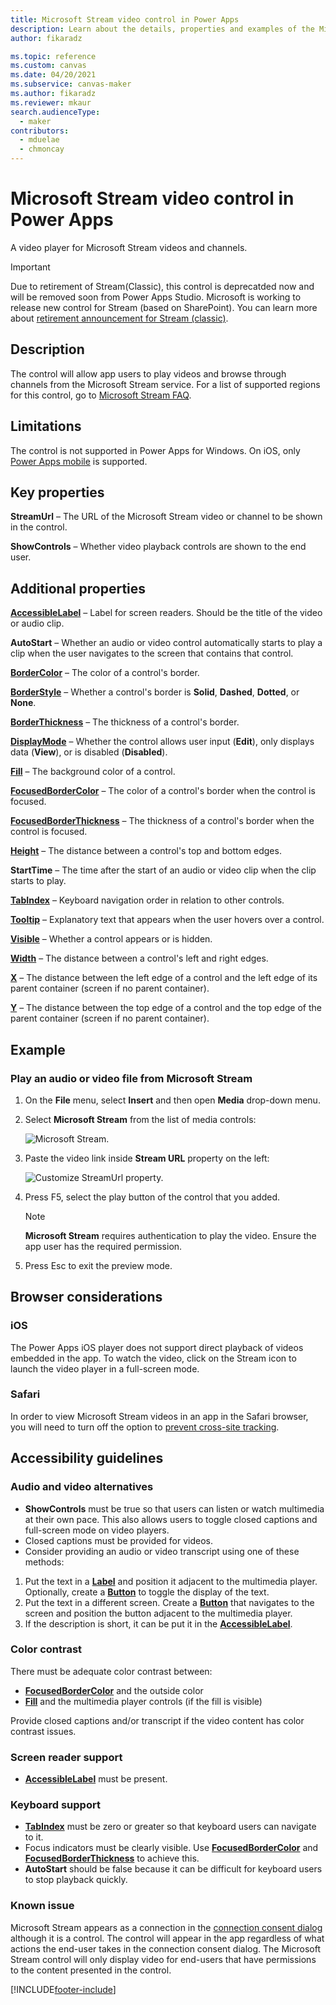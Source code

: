 ```yaml
---
title: Microsoft Stream video control in Power Apps
description: Learn about the details, properties and examples of the Microsoft Stream video control in Power Apps.
author: fikaradz

ms.topic: reference
ms.custom: canvas
ms.date: 04/20/2021
ms.subservice: canvas-maker
ms.author: fikaradz
ms.reviewer: mkaur
search.audienceType: 
  - maker
contributors:
  - mduelae
  - chmoncay
---
```

# Microsoft Stream video control in Power Apps
A video player for Microsoft Stream videos and channels.

> [!IMPORTANT]
> Due to retirement of Stream(Classic), this control is deprecatded now and will be removed soon from Power Apps Studio. Microsoft is working to release new control for Stream (based on SharePoint). You can learn more about [retirement announcement for Stream (classic)](https://learn.microsoft.com/en-us/power-apps/maker/canvas-apps/controls/control-stream-video).

## Description
The control will allow app users to play videos and browse through channels from the Microsoft Stream service. For a list of supported regions for this control, go to [Microsoft Stream FAQ](/stream/faq#which-regions-does-microsoft-stream-host-my-data-in-).

## Limitations
The control is not supported in Power Apps for Windows. On iOS, only [Power Apps mobile](../../../mobile/run-powerapps-on-mobile.md) is supported.

## Key properties
**StreamUrl** – The URL of the Microsoft Stream video or channel to be shown in the control.

**ShowControls** – Whether video playback controls are shown to the end user.

## Additional properties
**[AccessibleLabel](properties-accessibility.md)** – Label for screen readers. Should be the title of the video or audio clip.

**AutoStart** – Whether an audio or video control automatically starts to play a clip when the user navigates to the screen that contains that control.

**[BorderColor](properties-color-border.md)** – The color of a control's border.

**[BorderStyle](properties-color-border.md)** – Whether a control's border is **Solid**, **Dashed**, **Dotted**, or **None**.

**[BorderThickness](properties-color-border.md)** – The thickness of a control's border.

**[DisplayMode](properties-core.md)** – Whether the control allows user input (**Edit**), only displays data (**View**), or is disabled (**Disabled**).

**[Fill](properties-color-border.md)** – The background color of a control.

**[FocusedBorderColor](properties-color-border.md)** – The color of a control's border when the control is focused.

**[FocusedBorderThickness](properties-color-border.md)** – The thickness of a control's border when the control is focused.

**[Height](properties-size-location.md)** – The distance between a control's top and bottom edges.

**StartTime** – The time after the start of an audio or video clip when the clip starts to play.

**[TabIndex](properties-accessibility.md)** – Keyboard navigation order in relation to other controls.

**[Tooltip](properties-core.md)** – Explanatory text that appears when the user hovers over a control.

**[Visible](properties-core.md)** – Whether a control appears or is hidden.

**[Width](properties-size-location.md)** – The distance between a control's left and right edges.

**[X](properties-size-location.md)** – The distance between the left edge of a control and the left edge of its parent container (screen if no parent container).

**[Y](properties-size-location.md)** – The distance between the top edge of a control and the top edge of the parent container (screen if no parent container).

## Example

### Play an audio or video file from Microsoft Stream

1. On the **File** menu, select **Insert** and then open **Media** drop-down menu. 
2. Select **Microsoft Stream** from the list of media controls:

    ![Microsoft Stream.](./media/control-stream-video/stream-icon.png "Microsoft Stream")

3. Paste the video link inside **Stream URL** property on the left:

    ![Customize StreamUrl property.](./media/control-stream-video/stream-url.png "Customize StreamUrl property")

4. Press F5, select the play button of the control that you added.

    > [!NOTE]
   > **Microsoft Stream** requires authentication to play the video. Ensure the app user has the required permission.
5. Press Esc to exit the preview mode.

## Browser considerations

### iOS
The Power Apps iOS player does not support direct playback of videos embedded in the app.  To watch the video, click on the Stream icon to launch the video player in a full-screen mode.

### Safari

In order to view Microsoft Stream videos in an app in the Safari browser, you will need to turn off the option to [prevent cross-site tracking](https://support.apple.com/guide/safari/sfri40732/mac).

## Accessibility guidelines
### Audio and video alternatives
* **ShowControls** must be true so that users can listen or watch multimedia at their own pace. This also allows users to toggle closed captions and full-screen mode on video players.
* Closed captions must be provided for videos.
 * Consider providing an audio or video transcript using one of these methods:
  1. Put the text in a **[Label](control-text-box.md)** and position it adjacent to the multimedia player. Optionally, create a **[Button](control-button.md)** to toggle the display of the text.
  2. Put the text in a different screen. Create a **[Button](control-button.md)** that navigates to the screen and position the button adjacent to the multimedia player.
  3. If the description is short, it can be put it in the **[AccessibleLabel](properties-accessibility.md)**.

### Color contrast
There must be adequate color contrast between:
* **[FocusedBorderColor](properties-color-border.md)** and the outside color
* **[Fill](properties-color-border.md)** and the multimedia player controls (if the fill is visible)

Provide closed captions and/or transcript if the video content has color contrast issues.

### Screen reader support
* **[AccessibleLabel](properties-accessibility.md)** must be present.

### Keyboard support
* **[TabIndex](properties-accessibility.md)** must be zero or greater so that keyboard users can navigate to it.
* Focus indicators must be clearly visible. Use **[FocusedBorderColor](properties-color-border.md)** and **[FocusedBorderThickness](properties-color-border.md)** to achieve this.
* **AutoStart** should be false because it can be difficult for keyboard users to stop playback quickly.

### Known issue 
Microsoft Stream appears as a connection in the [connection consent dialog](/power-apps/maker/canvas-apps/connections-list#connection-consent-dialog) although it is a control. The control will appear in the app regardless of what actions the end-user takes in the connection consent dialog. The Microsoft Stream control will only display video for end-users that have permissions to the content presented in the control. 


[!INCLUDE[footer-include](../../../includes/footer-banner.md)]

